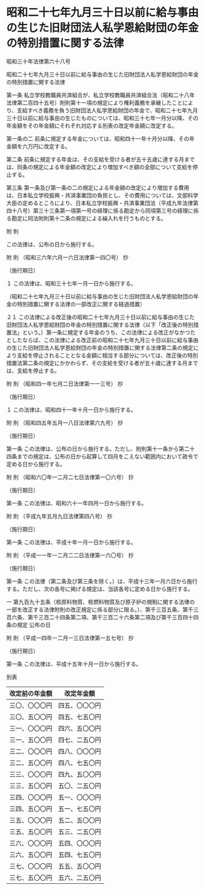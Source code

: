 # 昭和二十七年九月三十日以前に給与事由の生じた旧財団法人私学恩給財団の年金の特別措置に関する法律

昭和三十年法律第六十八号

昭和二十七年九月三十日以前に給与事由の生じた旧財団法人私学恩給財団の年金の特別措置に関する法律

第一条 私立学校教職員共済組合が、私立学校教職員共済組合法（昭和二十八年法律第二百四十五号）附則第十一項の規定により権利義務を承継したことにより、支給すべき義務を負う旧財団法人私学恩給財団の年金で、昭和二十七年九月三十日以前に給与事由の生じたものについては、昭和三十七年一月分以降、その年金額をその年金額にそれぞれ対応する別表の改定年金額に改定する。

第一条の二 前条に規定する年金については、昭和四十一年十月分以降、その年金額を六万円に改定する。

第二条 前条に規定する年金は、その支給を受ける者が五十五歳に達する月までは、同条の規定による年金額の改定により増加すべき額の全部について支給を停止する。

第三条 第一条及び第一条の二の規定による年金額の改定により増加する費用は、日本私立学校振興・共済事業団の負担とし、その費用については、文部科学大臣の定めるところにより、日本私立学校振興・共済事業団法（平成九年法律第四十八号）第三十三条第一項第一号の経理に係る勘定から同項第三号の経理に係る勘定に同法附則第十二条の規定による繰入れを行うものとする。

附 則

この法律は、公布の日から施行する。

附 則 （昭和三六年六月一六日法律第一四〇号） 抄

（施行期日）

１ この法律は、昭和三十七年一月一日から施行する。

（昭和二十七年九月三十日以前に給与事由の生じた旧財団法人私学恩給財団の年金の特別措置に関する法律の一部改正に関する経過措置）

２１ この法律による改正後の昭和二十七年九月三十日以前に給与事由の生じた旧財団法人私学恩給財団の年金の特別措置に関する法律（以下「改正後の特別措置法」という。）第一条に規定する年金のうち、この法律による改正がなかつたとしたならば、この法律による改正前の昭和二十七年九月三十日以前に給与事由の生じた旧財団法人私学恩給財団の年金の特別措置に関する法律第二条の規定により支給を停止されることとなる金額に相当する部分については、改正後の特別措置法第二条の規定にかかわらず、その支給を受ける者が五十歳に達する月までは、支給を停止する。

附 則 （昭和四一年七月二日法律第一一三号） 抄

（施行期日）

１ この法律は、昭和四十一年十月一日から施行する。

附 則 （昭和四五年五月一八日法律第六九号） 抄

（施行期日）

第一条 この法律は、公布の日から施行する。ただし、附則第十一条から第二十四条までの規定は、公布の日から起算して四月をこえない範囲内において政令で定める日から施行する。

附 則 （昭和六〇年一二月二七日法律第一〇六号） 抄

（施行期日）

第一条 この法律は、昭和六十一年四月一日から施行する。

附 則 （平成九年五月九日法律第四八号） 抄

（施行期日）

第一条 この法律は、平成十年一月一日から施行する。

附 則 （平成一一年一二月二二日法律第一六〇号） 抄

（施行期日）

第一条 この法律（第二条及び第三条を除く。）は、平成十三年一月六日から施行する。ただし、次の各号に掲げる規定は、当該各号に定める日から施行する。

一 第九百九十五条（核原料物質、核燃料物質及び原子炉の規制に関する法律の一部を改正する法律附則の改正規定に係る部分に限る。）、第千三百五条、第千三百六条、第千三百二十四条第二項、第千三百二十六条第二項及び第千三百四十四条の規定 公布の日

附 則 （平成一四年一二月一三日法律第一五七号） 抄

（施行期日）

第一条 この法律は、平成十五年十月一日から施行する。

別表

改定前の年金額 | 改定年金額  
---|---  
三〇、〇〇〇円 | 四五、〇〇〇円  
三〇、五〇〇円 | 四五、七五〇円  
三一、〇〇〇円 | 四六、五〇〇円  
三一、五〇〇円 | 四七、二五〇円  
三二、〇〇〇円 | 四八、〇〇〇円  
三二、五〇〇円 | 四八、七五〇円  
三三、〇〇〇円 | 四九、五〇〇円  
三三、五〇〇円 | 五〇、二五〇円  
三四、〇〇〇円 | 五一、〇〇〇円  
三四、五〇〇円 | 五一、七五〇円  
三五、〇〇〇円 | 五二、五〇〇円  
三五、五〇〇円 | 五三、二五〇円  
三六、〇〇〇円 | 五四、〇〇〇円  
三六、五〇〇円 | 五四、七五〇円  
三七、〇〇〇円 | 五五、五〇〇円  
三七、五〇〇円 | 五六、二五〇円
